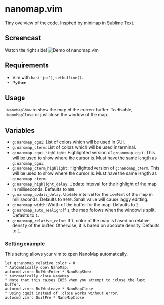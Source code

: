 # nanomap.vim
Tiny overview of the code.
Inspired by minimap in Sublime Text.

## Screencast
Watch the right side!
![Demo of nanomap.vim](https://raw.githubusercontent.com/wiki/hisaknown/nanomap.vim/screencast.gif)

## Requirements
- Vim with `has('job')`, `setbufline()`.
- Python

## Usage
`:NanoMapShow` to show the map of the current buffer.
To disable, `:NanoMapClose` or just close the window of the map.

## Variables
- `g:nanomap_cgui`: List of colors which will be used in GUI.
- `g:nanomap_cterm`: List of colors which will be used in terminal.
- `g:nanomap_cgui_highlight`: Highlighted version of `g:nanomap_cgui`. This will be used to show where the cursor is. Must have the same length as `g:nanomap_cgui`.
- `g:nanomap_cterm_highlight`: Highlighted version of `g:nanomap_cterm`. This will be used to show where the cursor is. Must have the same length as `g:nanomap_cterm`.
- `g:nanomap_highlight_delay`: Update interval for the highlight of the map in milliseconds. Defaults to `500`.
- `g:nanomap_update_delay`: Update interval for the content of the map in milliseconds. Defaults to `5000`. Small value will cause laggy editting.
- `g:nanomap_width`: Width of the buffer for the map. Defaults to `2`.
- `g:nanomap_auto_realign`: If `1`, the map follows when the window is split. Defaults to `1`.
- `g:nanomap_relative_color`: If `1`, color of the map is based on relative density of the buffer. Otherwise, it is based on absolute density. Defaults to `1`.

### Setting example
This setting allows your vim to open NanoMap automatically.
```vim
let g:nanomap_relative_color = 0
" Automatically open NanoMap.
autocmd vimrc BufWinEnter * NanoMapShow
" Automatically close NanoMap
" Note that this causes E855 when you attempt to :close the last buffer.
autocmd vimrc BufWinLeave * NanoMapClose
" Using :quit instead of :close works without error.
autocmd vimrc QuitPre * NanoMapClose
```
